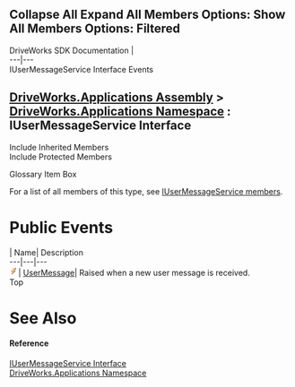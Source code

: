 Collapse All Expand All Members Options: Show All  Members Options: Filtered   
---  
DriveWorks SDK Documentation  |   
---|---  
IUserMessageService Interface Events   
  
[DriveWorks.Applications Assembly](topic13.md) > [DriveWorks.Applications Namespace](topic16.md) : IUserMessageService Interface  
---  
  
Include Inherited Members    
Include Protected Members    


Glossary Item Box

For a list of all members of this type, see [IUserMessageService members](topic527.md).

# Public Events

| Name| Description  
---|---|---  
![ Event](dotnetimages/Event.gif)| [UserMessage](topic533.md)| Raised when a new user message is received.   
Top

# See Also

#### Reference

[IUserMessageService Interface](topic526.md)   
[DriveWorks.Applications Namespace](topic16.md)


